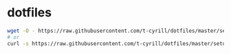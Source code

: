 dotfiles
==========

```bash
wget -O - https://raw.githubusercontent.com/t-cyrill/dotfiles/master/setup | bash
# or
curl -s https://raw.githubusercontent.com/t-cyrill/dotfiles/master/setup | bash
```
